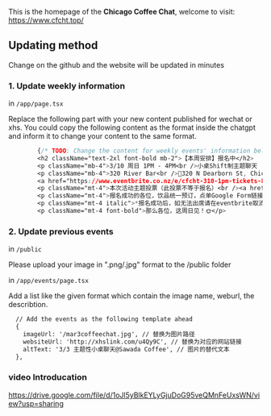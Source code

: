 This is the homepage of the **Chicago Coffee Chat**, welcome to visit: https://www.cfcht.top/



## Updating method

Change on the github and the website will be updated in minutes

### 1. Update weekly information
in `/app/page.tsx`

Replace the following part with your new content published for wechat or xhs. You could copy the following content as the format inside the chatgpt and inform it to change your content to the same format.
```css
        {/* TODO: Change the content for weekly events' information below */}
        <h2 className="text-2xl font-bold mb-2">【本周安排】报名中</h2>
        <p className="mb-4">3/10 周日 1PM - 4PM<br />️小桌Shift制主题聊天 （i人友好）<br />限定报名人数：9人，微信限定4人</p>
        <p className="mb-4">320 River Bar<br />📍320 N Dearborn St, Chicago, IL 60654<br />Located in: The Westin Chicago River North</p>
        <a href="https://www.eventbrite.co.nz/e/cfcht-310-1pm-tickets-858290468897?aff=oddtdtcreator" target="_blank" className="inline-block bg-blue-500 text-white p-2 rounded hover:bg-blue-700 transition duration-300 ease-in-out">报名🔗</a>
        <p className="mt-4">本次活动主题投票（此投票不等于报名）<br /><a href="https://forms.gle/3BLyjCJshx5oz3Uv8" className="text-blue-600 hover:underline" target="_blank">点击这里投票</a></p>
        <p className="mt-4">报名成功的各位，饮品统一预订，点单Google Form链接<br /><a href="https://forms.gle/SiBYXj3vpWv8xURL6" className="text-blue-600 hover:underline" target="_blank">点击打开填写</a></p>
        <p className="mt-4 italic">*报名成功后，如无法出席请在eventbrite取消，平台waitlist将自动补位，请各位留意自己的邮箱</p>
        <p className="mt-4 font-bold">那么各位，这周日见！🌞</p>

```
### 2. Update previous events
in `/public`

Please upload your image in ".png/.jpg" format to the /public folder

in `/app/events/page.tsx`

Add a list like the given format which contain the image name, weburl, the describtion.

```html
  // Add the events as the following template ahead
  {
    imageUrl: '/mar3coffeechat.jpg', // 替换为图片路径
    websiteUrl: 'http://xhslink.com/u4Qy9C', // 替换为对应的网站链接
    altText: '3/3 主题性小桌聊天@Sawada Coffee', // 图片的替代文本
  },
```

### video Introducation
https://drive.google.com/file/d/1oJl5yBlkEYLyGjuDoG95veQMnFeUxsWN/view?usp=sharing

